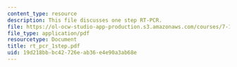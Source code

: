 ```yaml
---
content_type: resource
description: This file discusses one step RT-PCR.
file: https://ol-ocw-studio-app-production.s3.amazonaws.com/courses/7-16-experimental-molecular-biology-biotechnology-ii-spring-2005/19d218bbbc42726eab36e4e90a3ab68e_rt_pcr_1step.pdf
file_type: application/pdf
resourcetype: Document
title: rt_pcr_1step.pdf
uid: 19d218bb-bc42-726e-ab36-e4e90a3ab68e
---
```

